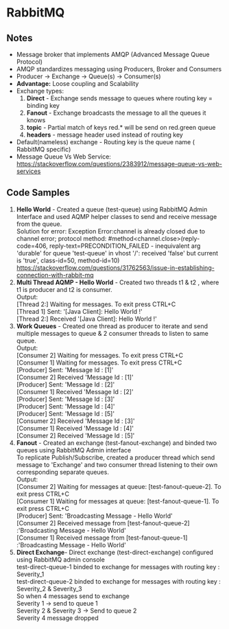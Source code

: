 # RabbitMQ

## Notes
* Message broker that implements AMQP (Advanced Message Queue Protocol)
* AMQP standardizes messaging using Producers, Broker and Consumers
* Producer -> Exchange -> Queue(s) -> Consumer(s)
* **Advantage:** Loose coupling and Scalability 
* Exchange types: 
  1. **Direct** - Exchange sends message to queues where routing key = binding key
  1. **Fanout** - Exchange broadcasts the message to all the queues it knows
  1. **topic** - Partial match of keys red.* will be send on red.green queue
  1. **headers** - message header used instead of routing key
* Default(nameless) exchange - Routing key is the queue name ( RabbitMQ specific) 
* Message Queue Vs Web Service: https://stackoverflow.com/questions/2383912/message-queue-vs-web-services

## Code Samples
1. **Hello World** - Created a queue (test-queue) using RabbitMQ Admin Interface and used AQMP helper classes to send and receive message from the queue.<br/>
Solution for error: Exception Error:channel is already closed due to channel error; protocol method: #method<channel.close>(reply-code=406, reply-text=PRECONDITION_FAILED - inequivalent arg 'durable' for queue 'test-queue' in vhost '/': received 'false' but current is 'true', class-id=50, method-id=10)<br/> 
https://stackoverflow.com/questions/31762563/issue-in-establishing-connection-with-rabbit-mq 
1. **Multi Thread AQMP - Hello World** - Created two threads t1 & t2 , where t1 is producer and t2 is consumer.<br/>
Output:<br/>
 [Thread 2:] Waiting for messages. To exit press CTRL+C<br/>
 [Thread 1] Sent: '[Java Client]: Hello World !'<br/>
 [Thread 2:] Received '[Java Client]: Hello World !'<br/>
1. **Work Queues** - Created one thread as producer to iterate and send multiple messages to queue & 2 consumer threads to listen to same queue.<br/>
Output:<br/>
[Consumer 2] Waiting for messages. To exit press CTRL+C<br/>
 [Consumer 1] Waiting for messages. To exit press CTRL+C<br/>
 [Producer] Sent: 'Message Id : [1]'<br/>
 [Consumer 2] Received 'Message Id : [1]'<br/>
 [Producer] Sent: 'Message Id : [2]'<br/>
 [Consumer 1] Received 'Message Id : [2]'<br/>
 [Producer] Sent: 'Message Id : [3]'<br/>
 [Producer] Sent: 'Message Id : [4]'<br/>
 [Producer] Sent: 'Message Id : [5]'<br/>
 [Consumer 2] Received 'Message Id : [3]'<br/>
 [Consumer 1] Received 'Message Id : [4]'<br/>
 [Consumer 2] Received 'Message Id : [5]'<br/>
 1. **Fanout** - Created an exchange (test-fanout-exchange) and binded two queues using RabbitMQ Admin interface <br/>
 To replicate Publish/Subscribe, created a producer thread which send message to 'Exchange' and two consumer thread listening to their own corresponding separate queues. <br/>
 Output: <br/>
 [Consumer 2] Waiting for messages at queue: [test-fanout-queue-2]. To exit press CTRL+C<br/>
 [Consumer 1] Waiting for messages at queue: [test-fanout-queue-1]. To exit press CTRL+C<br/>
 [Producer] Sent: 'Broadcasting Message - Hello World'<br/>
 [Consumer 2] Received message from [test-fanout-queue-2] :'Broadcasting Message - Hello World'<br/>
 [Consumer 1] Received message from [test-fanout-queue-1] :'Broadcasting Message - Hello World'<br/>
 1. **Direct Exchange**- Direct exchange (test-direct-exchange) configured using RabbitMQ admin console<br/>
	  test-direct-queue-1 binded to exchange for messages with routing key : Severity_1<br/>
	  test-direct-queue-2 binded to exchange for messages with routing key : Severity_2 & Severity_3<br/>
	  So when 4 messages send to exchange <br/>
	  Severity 1 -> send to queue 1<br/>
	  Severity 2 & Severity 3 -> Send to queue 2<br/>
	  Severity 4 message dropped<br/>

